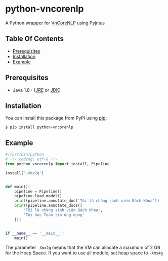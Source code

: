 # python-vncorenlp

A Python wrapper for [VnCoreNLP](https://github.com/vncorenlp/VnCoreNLP) using Pyjnius

## Table Of Contents

  * [Prerequisites](#prerequisites)
  * [Installation](#installation)
  * [Example](#example)

## Prerequisites

- Java 1.8+ ([JRE](http://www.oracle.com/technetwork/java/javase/downloads/jre8-downloads-2133155.html) or [JDK](http://www.oracle.com/technetwork/java/javase/downloads/jdk8-downloads-2133151.html))

## Installation

You can install this package from PyPI using [pip](http://www.pip-installer.org):

```
$ pip install python-vncorenlp
```

## Example

```python
#!/usr/bin/python
# -*- coding: utf-8 -*-
from python_vncorenlp import install, Pipeline

install('-Xmx2g')


def main():
    pipeline = Pipeline()
    pipeline.load_model()
    print(pipeline.annotate_doc('Tôi là chàng sinh viên Bách Khoa'))
    print(pipeline.annotate_docs([
        'Tôi là chàng sinh viên Bách Khoa',
        'Tôi học Toán tin ứng dụng'
    ]))


if __name__ == '__main__':
    main()

```

The parameter `-Xmx2g` means that the VM can allocate a maximum of 2 GB for the Heap Space. If you want to use all module, set heap space to `-Xmx4g`

